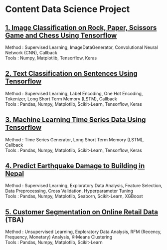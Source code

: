 # Content Data Science Project

## [1. Image Classification on Rock, Paper, Scissors Game and Chess Using Tensorflow](https://github.com/ReynaraEzra/Image-Classification-Tensorflow)

Method : Supervised Learning, ImageDataGenerator, Convolutional Neural Network (CNN), Callback </br>
Tools : Numpy, Matplotlib, Tensorflow, Keras

## [2. Text Classification on Sentences Using Tensorflow](https://github.com/ReynaraEzra/NLP-Tensorflow)

Method : Supervised Learning, Label Encoding, One Hot Encoding, Tokenizer, Long Short Term Memory (LSTM), Callback </br>
Tools : Pandas, Numpy, Matplotlib, Scikit-Learn, Tensorflow, Keras

## [3. Machine Learning Time Series Data Using Tensorflow](https://github.com/ReynaraEzra/Machine-Learning-Time-Series)

Method : Time Series Generator, Long Short Term Memory (LSTM), Callback </br>
Tools : Pandas, Numpy, Matplotlib, Scikit-Learn, Tensorflow, Keras

## [4. Predict Earthquake Damage to Building in Nepal](https://github.com/ReynaraEzra/Richter-Earthquake-Prediction)

Method : Supervised Learning, Exploratory Data Analysis, Feature Selection, Data Preprocessing, Cross Validation, Hyperparameter Tuning </br>
Tools : Pandas, Numpy, Matplotlib, Seaborn, Scikit-Learn, XGBoost

## [5. Customer Segmentation on Online Retail Data](https://github.com/ReynaraEzra/Customer-Segmentation) (TBA)

Method : Unsupervised Learning, Exploratory Data Analysis, RFM (Recency, Frequency, Monetary) Analysis, K-Means Clustering </br>
Tools : Pandas, Numpy, Matplotlib, Scikit-Learn
  
 

